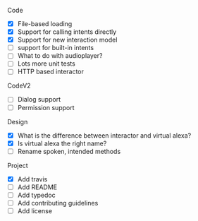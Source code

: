 Code
- [X] File-based loading
- [X] Support for calling intents directly
- [X] Support for new interaction model
- [ ] support for built-in intents
- [ ] What to do with audioplayer?
- [ ] Lots more unit tests
- [ ] HTTP based interactor

CodeV2
- [ ] Dialog support
- [ ] Permission support

Design
- [X] What is the difference between interactor and virtual alexa?
- [X] Is virtual alexa the right name?
- [ ] Rename spoken, intended methods

Project
- [X] Add travis
- [ ] Add README
- [ ] Add typedoc
- [ ] Add contributing guidelines
- [ ] Add license
